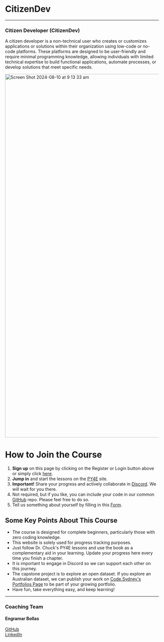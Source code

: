 # CitizenDev

---
### Citizen Developer (CitizenDev)

A citizen developer is a non-technical user who creates or customizes applications or solutions within their organization using low-code or no-code platforms. These platforms are designed to be user-friendly and require minimal programming knowledge, allowing individuals with limited technical expertise to build functional applications, automate processes, or develop solutions that meet specific needs.

<img width="1186" alt="Screen Shot 2024-08-10 at 9 13 33 am" src="https://github.com/user-attachments/assets/5768531f-28d6-471c-81f8-564d3b35040a">

# How to Join the Course

1. **Sign up** on this page by clicking on the Register or Login button above or simply click [here](https://citizendev.code.sydney/py4e).
2. **Jump in** and start the lessons on the [PY4E](https://www.py4e.com/lessons) site.
3. **Important!** Share your progress and actively collaborate in [Discord](https://discord.com/invite/buDgydz7J9). We will wait for you there.
4. Not required, but if you like, you can include your code in our common [GitHub](https://github.com/codesydney/citizendev-src) repo. Please feel free to do so.
5. Tell us something about yourself by filling in this [Form](https://forms.gle/AoVFiC35zyZNSx8e8).

## Some Key Points About This Course

- The course is designed for complete beginners, particularly those with zero coding knowledge.
- This website is solely used for progress tracking purposes.
- Just follow Dr. Chuck's PY4E lessons and use the book as a complementary aid in your learning. Update your progress here every time you finish a chapter.
- It is important to engage in Discord so we can support each other on this journey.
- The capstone project is to explore an open dataset. If you explore an Australian dataset, we can publish your work on [Code.Sydney's Portfolios Page](https://www.code.sydney/portfolios) to be part of your growing portfolio.
- Have fun, take everything easy, and keep learning!

---
### Coaching Team
#### Engramar Bollas <br/>
[GitHub](https://github.com/engramar) <br/>
[LinkedIn](https://www.linkedin.com/in/engramarbollas/) <br/>
